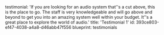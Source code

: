 testimonial: 'If you are looking for an audio system that''s a cut above, this is the place to go. The staff is very knowledgeable and will go above and beyond to get you into an amazing system well within your budget. It''s a great place to explore the world of audio.'
title: 'Testimonial 1'
id: 393ce803-ef47-4038-a4a8-d46abb47f556
blueprint: testimonials

